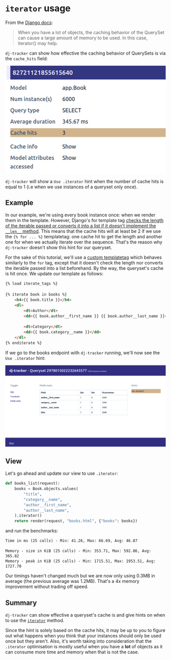 # `iterator` usage

From the [Django docs](https://docs.djangoproject.com/en/4.0/ref/models/querysets/#only):

> When you have a lot of objects, the caching behavior of the QuerySet can cause a large amount of memory to be used. In this case, iterator() may help.

`dj-tracker` can show how effective the caching behavior of QuerySets is via the `cache_hits` field:

![dj-tracker Cache hits](../images/cache-hits.png)

`dj-tracker` will show a `Use .iterator` hint when the number of cache hits is equal to 1 (i.e when we use instances of a queryset only once).

## Example

In our example, we're using every book instance once: when we render them in the template. However, Django's for template tag [checks the length of the iterable passed or converts it into a list if it doesn't implement the `__len__` method](https://github.com/django/django/blob/main/django/template/defaulttags.py#L192-L194). This means that the cache hits will at least be 2 if we use the `{% for ... %}` templatetag: one cache hit to get the length and another one for when we actually iterate over the sequence. That's the reason why `dj-tracker` doesn't show this hint for our queryset.

For the sake of this tutorial, we'll use a [custom templatetag](https://github.com/Tijani-Dia/dj-tracker/tree/main/tutorial/app/templatetags/iterate_tags.py) which behaves similarly to the `for` tag, except that it doesn't check the length nor converts the iterable passed into a list beforehand. By the way, the queryset's cache is hit once. We update our template as follows:

```html
{% load iterate_tags %}

{% iterate book in books %}
    <h4>{{ book.title }}</h4>
    <dl>
        <dt>Author</dt>
        <dd>{{ book.author__first_name }} {{ book.author__last_name }}</dd>

        <dt>Category</dt>
        <dd>{{ book.category__name }}</dd>
    </dl>
{% enditerate %}
```

If we go to the books endpoint with `dj-tracker` running, we'll now see the `Use .iterator` hint:

![dj-tracker Use iterator](../images/use-iterator.png)

## View

Let's go ahead and update our view to use `.iterator`:

```python
def books_list(request):
    books = Book.objects.values(
        "title",
        "category__name",
        "author__first_name",
        "author__last_name",
    ).iterator()
    return render(request, "books.html", {"books": books})
```

and run the benchmarks:

```console
Time in ms (25 calls) - Min: 41.26, Max: 66.69, Avg: 46.87

Memory - size in KiB (25 calls) - Min: 353.71, Max: 592.86, Avg: 365.82
Memory - peak in KiB (25 calls) - Min: 1715.51, Max: 1953.51, Avg: 1727.70
```

Our timings haven't changed much but we are now only using 0.3MB in average (the previous average was 1.2MB). That's a 4x memory improvement without trading off speed.

## Summary

`dj-tracker` can show effective a queryset's cache is and give hints on when to use the [`iterator`](https://docs.djangoproject.com/en/4.0/ref/models/querysets/#iterator) method.

Since the hint is solely based on the cache hits, it may be up to you to figure out what happens when you think that your instances should only be used once but they aren't. Also, it's worth taking into consideration that the `.iterator` optimisation is mostly useful when you have a **lot** of objects as it can consume more time and memory when that is not the case.
